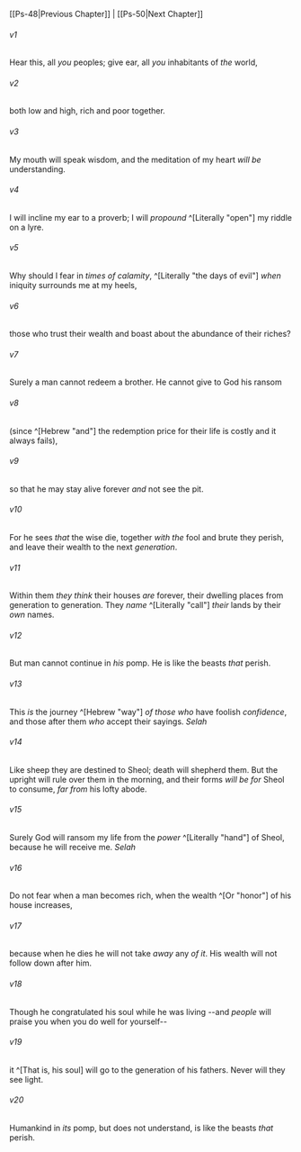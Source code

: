 ﻿---
aliases:
  - Psalms 49
---

[[Ps-48|Previous Chapter]] | [[Ps-50|Next Chapter]]

###### v1
Hear this, all _you_ peoples;
give ear, all _you_ inhabitants of _the_ world,

###### v2
both low and high,
rich and poor together.

###### v3
My mouth will speak wisdom,
and the meditation of my heart _will be_ understanding.

###### v4
I will incline my ear to a proverb;
I will _propound_ ^[Literally "open"] my riddle on a lyre.

###### v5
Why should I fear in _times of calamity_, ^[Literally "the days of evil"]
_when_ iniquity surrounds me at my heels,

###### v6
those who trust their wealth
and boast about the abundance of their riches?

###### v7
Surely a man cannot redeem a brother.
He cannot give to God his ransom

###### v8
(since ^[Hebrew "and"] the redemption price for their life is costly
and it always fails),

###### v9
so that he may stay alive forever
_and_ not see the pit.

###### v10
For he sees _that_ the wise die,
together _with the_ fool and brute they perish,
and leave their wealth to the next _generation_.

###### v11
Within them _they think_ their houses _are_ forever,
their dwelling places from generation to generation.
They _name_ ^[Literally "call"] _their_ lands by their _own_ names.

###### v12
But man cannot continue in _his_ pomp.
He is like the beasts _that_ perish.

###### v13
This _is_ the journey ^[Hebrew "way"] _of those who_ have foolish _confidence_,
and those after them _who_ accept their sayings. _Selah_

###### v14
Like sheep they are destined to Sheol;
death will shepherd them.
But the upright will rule over them in the morning,
and their forms _will be for_ Sheol to consume,
_far from_ his lofty abode.

###### v15
Surely God will ransom my life
from the _power_ ^[Literally "hand"] of Sheol,
because he will receive me. _Selah_

###### v16
Do not fear when a man becomes rich,
when the wealth ^[Or "honor"] of his house increases,

###### v17
because when he dies he will not take _away_ any _of it_.
His wealth will not follow down after him.

###### v18
Though he congratulated his soul while he was living
--and _people_ will praise you when you do well for yourself--

###### v19
it ^[That is, his soul] will go to the generation of his fathers.
Never will they see light.

###### v20
Humankind in _its_ pomp, but does not understand,
is like the beasts _that_ perish.